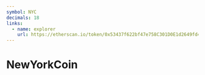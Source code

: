 ```yaml
---
symbol: NYC
decimals: 18
links:
  - name: explorer
    url: https://etherscan.io/token/0x53437f622bf47e758C301D0E1d2649fd42A8bAa6
---
```


# NewYorkCoin
